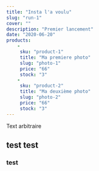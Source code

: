 ```yaml
---
title: "Insta l'a voulu"
slug: "run-1"
cover: ""
description: "Premier lancement"
date: "2020-06-20"
products:  
    -
     sku: "product-1"
     title: "Ma premiere photo"
     slug: "photo-1"
     price: "66"
     stock: "3"
    -
     sku: "product-2"
     title: "Ma deuxième photo"
     slug: "photo-2"
     price: "66"   
     stock: "3"
---
```


Text arbitraire

## test test 

### test
